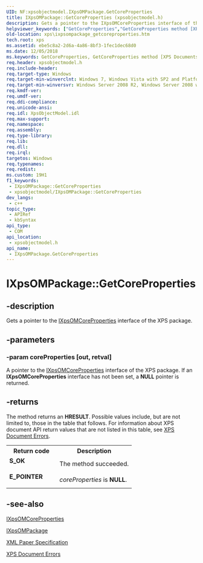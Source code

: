```yaml
---
UID: NF:xpsobjectmodel.IXpsOMPackage.GetCoreProperties
title: IXpsOMPackage::GetCoreProperties (xpsobjectmodel.h)
description: Gets a pointer to the IXpsOMCoreProperties interface of the XPS package.
helpviewer_keywords: ["GetCoreProperties","GetCoreProperties method [XPS Documents and Packaging]","GetCoreProperties method [XPS Documents and Packaging]","IXpsOMPackage interface","IXpsOMPackage interface [XPS Documents and Packaging]","GetCoreProperties method","IXpsOMPackage.GetCoreProperties","IXpsOMPackage::GetCoreProperties","xps.ixpsompackage_getcoreproperties","xpsobjectmodel/IXpsOMPackage::GetCoreProperties"]
old-location: xps\ixpsompackage_getcoreproperties.htm
tech.root: xps
ms.assetid: ebe5c8a2-2d6a-4a86-8bf3-1fec1dec68d0
ms.date: 12/05/2018
ms.keywords: GetCoreProperties, GetCoreProperties method [XPS Documents and Packaging], GetCoreProperties method [XPS Documents and Packaging],IXpsOMPackage interface, IXpsOMPackage interface [XPS Documents and Packaging],GetCoreProperties method, IXpsOMPackage.GetCoreProperties, IXpsOMPackage::GetCoreProperties, xps.ixpsompackage_getcoreproperties, xpsobjectmodel/IXpsOMPackage::GetCoreProperties
req.header: xpsobjectmodel.h
req.include-header: 
req.target-type: Windows
req.target-min-winverclnt: Windows 7, Windows Vista with SP2 and Platform Update for Windows Vista [desktop apps \| UWP apps]
req.target-min-winversvr: Windows Server 2008 R2, Windows Server 2008 with SP2 and Platform Update for Windows Server 2008 [desktop apps \| UWP apps]
req.kmdf-ver: 
req.umdf-ver: 
req.ddi-compliance: 
req.unicode-ansi: 
req.idl: XpsObjectModel.idl
req.max-support: 
req.namespace: 
req.assembly: 
req.type-library: 
req.lib: 
req.dll: 
req.irql: 
targetos: Windows
req.typenames: 
req.redist: 
ms.custom: 19H1
f1_keywords:
 - IXpsOMPackage::GetCoreProperties
 - xpsobjectmodel/IXpsOMPackage::GetCoreProperties
dev_langs:
 - c++
topic_type:
 - APIRef
 - kbSyntax
api_type:
 - COM
api_location:
 - xpsobjectmodel.h
api_name:
 - IXpsOMPackage.GetCoreProperties
---
```


# IXpsOMPackage::GetCoreProperties


## -description

Gets a pointer to the  <a href="/windows/desktop/api/xpsobjectmodel/nn-xpsobjectmodel-ixpsomcoreproperties">IXpsOMCoreProperties</a> interface of the XPS package.

## -parameters

### -param coreProperties [out, retval]

A pointer to the  <a href="/windows/desktop/api/xpsobjectmodel/nn-xpsobjectmodel-ixpsomcoreproperties">IXpsOMCoreProperties</a> interface of the XPS package. If an <b>IXpsOMCoreProperties</b> interface has not been set, a <b>NULL</b> pointer is returned.

## -returns

The method returns an <b>HRESULT</b>. Possible values include, but are not limited to, those in the table that follows. For information about  XPS document API return values that are not listed in this table, see <a href="/previous-versions/windows/desktop/dd372955(v=vs.85)">XPS Document Errors</a>.

<table>
<tr>
<th>Return code</th>
<th>Description</th>
</tr>
<tr>
<td width="40%">
<dl>
<dt><b>S_OK</b></dt>
</dl>
</td>
<td width="60%">
The method succeeded.

</td>
</tr>
<tr>
<td width="40%">
<dl>
<dt><b>E_POINTER</b></dt>
</dl>
</td>
<td width="60%">
<i>coreProperties</i> is <b>NULL</b>.

</td>
</tr>
</table>

## -see-also

<a href="/windows/desktop/api/xpsobjectmodel/nn-xpsobjectmodel-ixpsomcoreproperties">IXpsOMCoreProperties</a>



<a href="/windows/desktop/api/xpsobjectmodel/nn-xpsobjectmodel-ixpsompackage">IXpsOMPackage</a>



<a href="https://en.wikipedia.org/wiki/Open_XML_Paper_Specification">XML Paper Specification</a>



<a href="/previous-versions/windows/desktop/dd372955(v=vs.85)">XPS Document Errors</a>